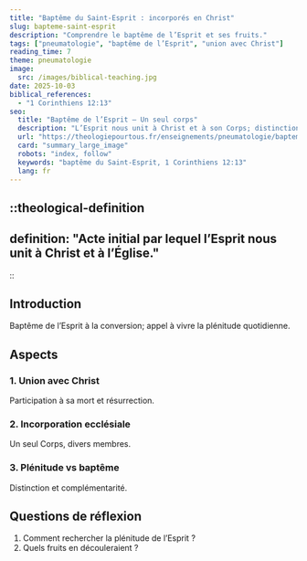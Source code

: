 ```yaml
---
title: "Baptême du Saint-Esprit : incorporés en Christ"
slug: bapteme-saint-esprit
description: "Comprendre le baptême de l’Esprit et ses fruits."
tags: ["pneumatologie", "baptême de l’Esprit", "union avec Christ"]
reading_time: 7
theme: pneumatologie
image:
  src: /images/biblical-teaching.jpg
date: 2025-10-03
biblical_references:
  - "1 Corinthiens 12:13"
seo:
  title: "Baptême de l’Esprit — Un seul corps"
  description: "L’Esprit nous unit à Christ et à son Corps; distinction avec la plénitude."
  url: "https://theologiepourtous.fr/enseignements/pneumatologie/bapteme-saint-esprit"
  card: "summary_large_image"
  robots: "index, follow"
  keywords: "baptême du Saint-Esprit, 1 Corinthiens 12:13"
  lang: fr
---
```


::theological-definition
---
definition: "Acte initial par lequel l’Esprit nous unit à Christ et à l’Église."
---
::

## Introduction

Baptême de l’Esprit à la conversion; appel à vivre la plénitude quotidienne.

## Aspects

### 1. Union avec Christ
Participation à sa mort et résurrection.

### 2. Incorporation ecclésiale
Un seul Corps, divers membres.

### 3. Plénitude vs baptême
Distinction et complémentarité.

## Questions de réflexion
1. Comment rechercher la plénitude de l’Esprit ?
2. Quels fruits en découleraient ?
